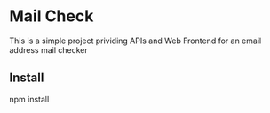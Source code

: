 # Mail Check

This is a simple project prividing APIs and Web Frontend for an email address mail checker

## Install

npm install
